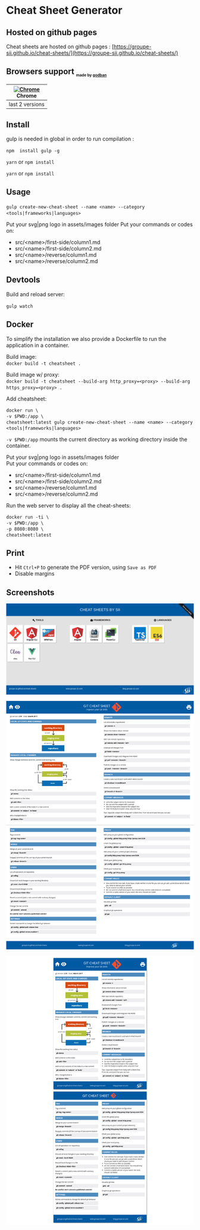 # Cheat Sheet Generator

## Hosted on github pages

Cheat sheets are hosted on github pages : [https://groupe-sii.github.io/cheat-sheets/](https://groupe-sii.github.io/cheat-sheets/)

## Browsers support <sub><sup><sub><sub>made by <a href="https://godban.github.io">godban</a></sub></sub></sup></sub>

| [<img src="https://raw.githubusercontent.com/godban/browsers-support-badges/master/src/images/chrome.png" alt="Chrome" width="16px" height="16px" />](http://godban.github.io/browsers-support-badges/)</br>Chrome |
| --------- |
| last 2 versions

## Install
gulp is needed in global in order to run compilation :

`npm  install gulp -g`


`yarn`
or
`npm install`

`yarn` or `npm install`

## Usage

`gulp create-new-cheat-sheet --name <name> --category <tools|frameworks|languages>`

Put your svg|png logo in assets/images folder
Put your commands or codes on:
 - src/\<name\>/first-side/column1.md
 - src/\<name\>/first-side/column2.md
 - src/\<name\>/reverse/column1.md
 - src/\<name\>/reverse/column2.md

## Devtools

Build and reload server:

`gulp watch`

## Docker

To simplify the installation we also provide a Dockerfile to run the application in a container.

Build image:  
`docker build -t cheatsheet .`

Build image w/ proxy:  
`docker build -t cheatsheet --build-arg http_proxy=<proxy> --build-arg https_proxy=<proxy> .`

Add cheatsheet:  
```
docker run \
-v $PWD:/app \
cheatsheet:latest gulp create-new-cheat-sheet --name <name> --category <tools|frameworks|languages>
```

`-v $PWD:/app` mounts the current directory as working directory inside the container.

Put your svg|png logo in assets/images folder  
Put your commands or codes on:
 - src/\<name\>/first-side/column1.md
 - src/\<name\>/first-side/column2.md
 - src/\<name\>/reverse/column1.md
 - src/\<name\>/reverse/column2.md

Run the web server to display all the cheat-sheets:
```
docker run -ti \
-v $PWD:/app \
-p 8080:8080 \
cheatsheet:latest
```

## Print

- Hit `Ctrl+P` to generate the PDF version, using `Save as PDF`
- Disable margins

## Screenshots

![menu](./assets/images/menu.png)

![web version](./assets/images/webVersion.png)

![pdf version](./assets/images/pdfVersion.png)

